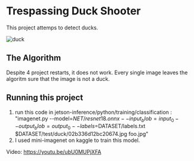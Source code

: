 # Trespassing Duck Shooter

This project attemps to detect ducks.

![duck](https://github.com/TacoDoge1/TrespassingDuckShooterRoughDraft/assets/142443743/f3464960-d0a6-4b14-89cf-10e3958cd975)

## The Algorithm

Despite 4 project restarts, it does not work. Every single image leaves the algoritm sure that the image is not a duck.

## Running this project

1. run this code in jetson-inference/python/training/classification : "imagenet.py --model=$NET/resnet18.onnx --input_blob=input_0 --output_blob=output_0 --labels=$DATASET/labels.txt $DATASET/test/duck/02b336d12bc20674.jpg foo.jpg"
2. I used mini-imagenet on kaggle to train this model.

Video: https://youtu.be/ubU0MUPjXFA
